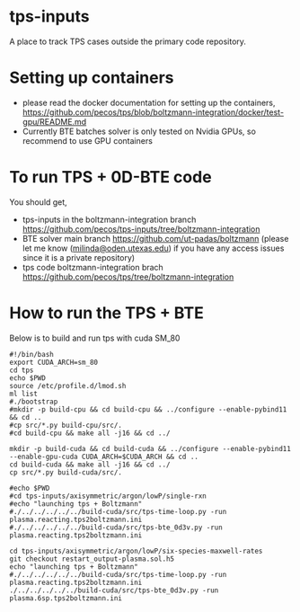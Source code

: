# tps-inputs
A place to track TPS cases outside the primary code repository.

# Setting up containers
* please read the docker documentation for setting up the containers, https://github.com/pecos/tps/blob/boltzmann-integration/docker/test-gpu/README.md
* Currently BTE batches solver is only tested on Nvidia GPUs, so recommend to use GPU containers

# To run TPS + 0D-BTE code
You should get, 
* tps-inputs in the boltzmann-integration branch https://github.com/pecos/tps-inputs/tree/boltzmann-integration
* BTE solver main branch https://github.com/ut-padas/boltzmann (please let me know (milinda@oden.utexas.edu) if you have any access issues since it is a private repository)
* tps code boltzmann-integration brach https://github.com/pecos/tps/tree/boltzmann-integration

# How to run the TPS + BTE 

Below is to build and run tps with cuda SM_80
```
#!/bin/bash
export CUDA_ARCH=sm_80
cd tps
echo $PWD
source /etc/profile.d/lmod.sh
ml list
#./bootstrap
#mkdir -p build-cpu && cd build-cpu && ../configure --enable-pybind11 && cd ..
#cp src/*.py build-cpu/src/.
#cd build-cpu && make all -j16 && cd ../

mkdir -p build-cuda && cd build-cuda && ../configure --enable-pybind11 --enable-gpu-cuda CUDA_ARCH=$CUDA_ARCH && cd ..
cd build-cuda && make all -j16 && cd ../
cp src/*.py build-cuda/src/.

#echo $PWD
#cd tps-inputs/axisymmetric/argon/lowP/single-rxn
#echo "launching tps + Boltzmann"
#./../../../../../build-cuda/src/tps-time-loop.py -run plasma.reacting.tps2boltzmann.ini
#./../../../../../build-cuda/src/tps-bte_0d3v.py -run plasma.reacting.tps2boltzmann.ini

cd tps-inputs/axisymmetric/argon/lowP/six-species-maxwell-rates
git checkout restart_output-plasma.sol.h5
echo "launching tps + Boltzmann"
#./../../../../../build-cuda/src/tps-time-loop.py -run plasma.reacting.tps2boltzmann.ini
./../../../../../build-cuda/src/tps-bte_0d3v.py -run plasma.6sp.tps2boltzmann.ini
```
  
